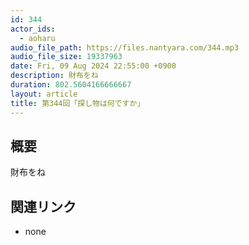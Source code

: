 ```yaml
---
id: 344
actor_ids:
  - aoharu
audio_file_path: https://files.nantyara.com/344.mp3
audio_file_size: 19337963
date: Fri, 09 Aug 2024 22:55:00 +0900
description: 財布をね
duration: 802.5604166666667
layout: article
title: 第344回「探し物は何ですか」
---
```

## 概要

財布をね

## 関連リンク

* none
